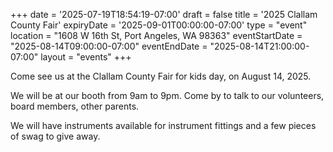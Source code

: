 +++
date = '2025-07-19T18:54:19-07:00'
draft = false
title = '2025 Clallam County Fair'
expiryDate = '2025-09-01T00:00:00-07:00'
type =  "event"
location =  "1608 W 16th St, Port Angeles, WA 98363"
eventStartDate = "2025-08-14T09:00:00-07:00"
eventEndDate = "2025-08-14T21:00:00-07:00"
layout = "events"
+++

Come see us at the Clallam County Fair for kids day, on August 14, 2025.

We will be at our booth from 9am to 9pm. Come by to talk to our volunteers,
board members, other parents.  

We will have instruments available for instrument fittings and a few
pieces of swag to give away.
